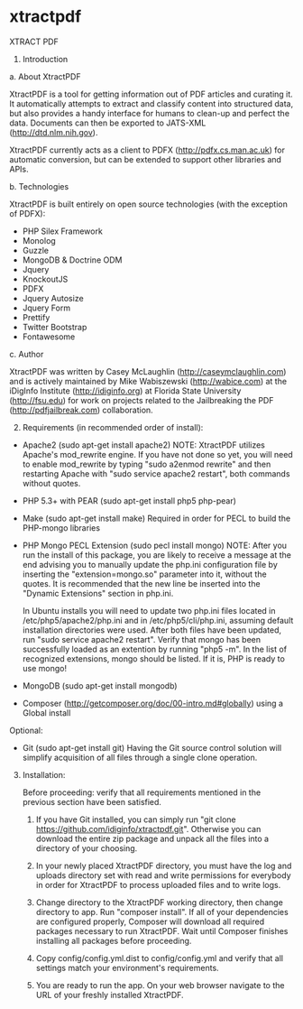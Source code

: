 xtractpdf
=========

XTRACT PDF 

1. Introduction

a. About XtractPDF

XtractPDF is a tool for getting information out of PDF articles and curating it.  It automatically
attempts to extract and classify content into structured data, but also provides a handy interface
for humans to clean-up and perfect the data.  Documents can then be exported to 
JATS-XML (http://dtd.nlm.nih.gov).

XtractPDF currently acts as a client to PDFX (http://pdfx.cs.man.ac.uk)
for automatic conversion, but can be extended to support other libraries and APIs.

b. Technologies

XtractPDF is built entirely on open source technologies (with the exception of PDFX):

- PHP Silex Framework
- Monolog
- Guzzle
- MongoDB &amp; Doctrine ODM
- Jquery
- KnockoutJS
- PDFX
- Jquery Autosize
- Jquery Form
- Prettify
- Twitter Bootstrap
- Fontawesome

c. Author

XtractPDF was written by Casey McLaughlin (http://caseymclaughlin.com) and is actively maintained 
by Mike Wabiszewski (http://wabice.com) at the iDigInfo Institute (http://idiginfo.org) at Florida 
State University (http://fsu.edu) for work on projects related to the Jailbreaking the PDF 
(http://pdfjailbreak.com) collaboration.

2. Requirements (in recommended order of install):

- Apache2 (sudo apt-get install apache2)
    NOTE: XtractPDF utilizes Apache's mod_rewrite engine.  If you have not done so yet, you will need to enable mod_rewrite
    by typing "sudo a2enmod rewrite" and then restarting Apache with "sudo service apache2 restart", both commands without 
    quotes.

- PHP 5.3+ with PEAR (sudo apt-get install php5 php-pear)

- Make (sudo apt-get install make)
    Required in order for PECL to build the PHP-mongo libraries

- PHP Mongo PECL Extension (sudo pecl install mongo)
    NOTE: After you run the install of this package, you are likely to receive a message at the end advising you 
    to manually update the php.ini configuration file by inserting the "extension=mongo.so" parameter into it, without
    the quotes.  It is recommended that the new line be inserted into the "Dynamic Extensions" section in php.ini.

    In Ubuntu installs you will need to update two php.ini files located in /etc/php5/apache2/php.ini and in
    /etc/php5/cli/php.ini, assuming default installation directories were used.  After both files have been updated, 
    run "sudo service apache2 restart".  Verify that mongo has been successfully loaded as an extention by running 
    "php5 -m".  In the list of recognized extensions, mongo should be listed.  If it is, PHP is ready to use mongo!

- MongoDB (sudo apt-get install mongodb)

- Composer (http://getcomposer.org/doc/00-intro.md#globally) using a Global install

Optional:

- Git (sudo apt-get install git)
    Having the Git source control solution will simplify acquisition of all files through a single clone operation.

3. Installation:

    Before proceeding: verify that all requirements mentioned in the previous section have been satisfied.

    1. If you have Git installed, you can simply run "git clone https://github.com/idiginfo/xtractpdf.git".
       Otherwise you can download the entire zip package and unpack all the files into a directory of your choosing.

    2. In your newly placed XtractPDF directory, you must have the log and uploads directory set with read and write permissions 
       for everybody in order for XtractPDF to process uploaded files and to write logs.

    2. Change directory to the XtractPDF working directory, then change directory to app.  Run "composer install".  If all of 
       your dependencies are configured properly, Composer will download all required packages necessary to run XtractPDF.  Wait
       until Composer finishes installing all packages before proceeding.

    3. Copy config/config.yml.dist to config/config.yml and verify that all settings match your environment's requirements.

    4. You are ready to run the app.  On your web browser navigate to the URL of your freshly installed XtractPDF.
